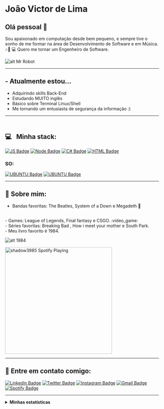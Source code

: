 # João Victor de Lima

## Olá pessoal 👋
Sou apaixonado em computação desde bem pequeno, e sempre tive o sonho de me formar na área de Desenvolvimento de Software e em Música. :notes::musical_note:&nbsp;:computer:
Quero me tornar um Engenheiro de Software.
<br/><br/>
![alt Mr Robot](https://thumbs.gfycat.com/ActualGiftedHapuku-size_restricted.gif)


***

## - Atualmente estou...

- Adquirindo skills Back-End </br>
- Estudando MUITO inglês
- Básico sobre Terminal Linux/Shell
- Me tornando um entusiasta de segurança da informação :)
****

## <br/> :computer: &nbsp; Minha stack: 
<p align="center">

[![JS Badge](https://img.shields.io/badge/JavaScript-323330?style=for-the-badge&logo=javascript&logoColor=F7DF1E)]()
[![Node Badge](https://img.shields.io/badge/Node.js-43853D?style=for-the-badge&logo=node.js&logoColor=white)]()
[![C# Badge](https://img.shields.io/badge/C%23-239120?style=for-the-badge&logo=c-sharp&logoColor=white)]()
[![HTML Badge](https://img.shields.io/badge/HTML5-E34F26?style=for-the-badge&logo=html5&logoColor=white)]()
</p>

### SO: 
[![UBUNTU Badge](https://img.shields.io/badge/Ubuntu-E95420?style=for-the-badge&logo=ubuntu&logoColor=white)]()
[![UBUNTU Badge](https://img.shields.io/badge/Windows-0078D6?style=for-the-badge&logo=windows&logoColor=white)]()
****
## 💬 Sobre mim: 
 
- Bandas favoritas: The Beatles, System of a Down e Megadeth :metal:
</br>
- Games: League of Legends, Final fantasy e CSGO. :video_game:
<br/>
- Séries favoritas: Breaking Bad , How i meet your mother e South Park.
<br/>
- Meu livro favorito é 1984.

![alt 1984](https://media1.tenor.com/images/62a7b2002c8daa031b06e100a6952782/tenor.gif?itemid=8163429)

[<img src="https://now-playing-shadow3985.vercel.app/api/spotify-playing" alt="shadow3985 Spotify Playing" width="350" />](https://open.spotify.com/user/shadow3985)

****
## :email:  Entre em contato comigo:

[![Linkedin Badge](https://img.shields.io/badge/LinkedIn-0077B5?style=for-the-badge&logo=linkedin&logoColor=white)](https://www.linkedin.com/in/jv3985/)
[![Twitter Badge](https://img.shields.io/badge/Twitter-1DA1F2?style=for-the-badge&logo=twitter&logoColor=white)](https://twitter.com/JvRoot3985)
[![Instagram Badge](https://img.shields.io/badge/Instagram-E4405F?style=for-the-badge&logo=instagram&logoColor=white)](https://www.instagram.com/dev.jv/)
[![Gmail Badge](https://img.shields.io/badge/Gmail-D14836?style=for-the-badge&logo=gmail&logoColor=white)](https://mail.google.com/mail/?view=cm&fs=1&to=joaovlima.delima@gmail.com)
[![Spotify Badge](https://img.shields.io/badge/Spotify-1ED760?&style=for-the-badge&logo=spotify&logoColor=white)](https://open.spotify.com/user/shadow3985)

****
<details>
  <summary> <b> Minhas estatísticas </b></summary>
  
  <br>
  

[![Anurag's github stats](https://github-readme-stats.vercel.app/api?username=jv-root)](https://github.com/anuraghazra/github-readme-stats)

</details>
